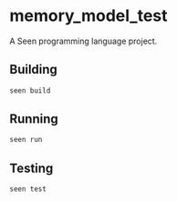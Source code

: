 # memory_model_test

A Seen programming language project.

## Building

```bash
seen build
```

## Running

```bash
seen run
```

## Testing

```bash
seen test
```
